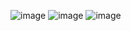 ![image](https://user-images.githubusercontent.com/103207998/229822301-e988a270-f001-470e-a5d6-ae2682a8dca1.png)
![image](https://user-images.githubusercontent.com/103207998/229822330-115bd9a0-6ca7-4a99-88c0-75b33bf6dfb0.png)
![image](https://user-images.githubusercontent.com/103207998/229822350-bc306839-500b-4146-bcec-4fe9e9ce07d8.png)


